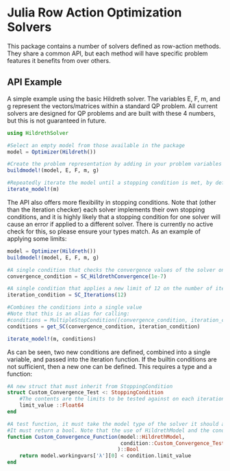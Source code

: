 # Julia Row Action Optimization Solvers

This package contains a number of solvers defined as row-action methods. They share a common API, but each method will have specific problem features it benefits from over others. 

## API Example

A simple example using the basic Hildreth solver. The variables E, F, m, and g represent the vectors/matrices within a standard QP problem. All current solvers are designed for QP problems and are built with these 4 numbers, but this is not guaranteed in future. 
```julia
using HildrethSolver

#Select an empty model from those available in the package
model = Optimizer(Hildreth())

#Create the problem representation by adding in your problem variables to the solver
buildmodel!(model, E, F, m, g)

#Repeatedly iterate the model until a stopping condition is met, by default 32 iterations
iterate_model!(m)
```

The API also offers more flexibility in stopping conditions. Note that (other than the iteration checker) each solver implements their own stopping conditions, and it is highly likely that a stopping condition for one solver will cause an error if applied to a different solver. There is currently no active check for this, so please ensure your types match. As an example of applying some limits:

```julia
model = Optimizer(Hildreth())
buildmodel!(model, E, F, m, g)

#A single condition that checks the convergence values of the solver on each iteration, and terminates if it is met
convergence_condition = SC_HildrethConvergence(1e-7)

#A single condition that applies a new limit of 12 on the number of iterations
iteration_condition = SC_Iterations(12)

#Combines the conditions into a single value
#Note that this is an alias for calling:
#conditions = MultipleStopCondition([convergence_condition, iteration_condition])
conditions = get_SC(convergence_condition, iteration_condition)

iterate_model!(m, conditions)
```

As can be seen, two new conditions are defined, combined into a single variable, and passed into the iteration function. If the builtin conditions are not sufficient, then a new one can be defined. This requires a type and a function:

```julia
#A new struct that must inherit from StoppingCondition
struct Custom_Convergence_Test <: StoppingCondition 
    #The contents are the limits to be tested against on each iteration
    limit_value ::Float64
end

#A test function, it must take the model type of the solver it should act on, and the condition struct you have just defined.
#It must return a bool. Note that the use of HildrethModel and the condition being checked is just for example. 
function Custom_Convergence_Function(model::HildrethModel,
                                     condition::Custom_Convergence_Test
                                    )::Bool
    return model.workingvars['λ'][0] < condition.limit_value
end
```


 

